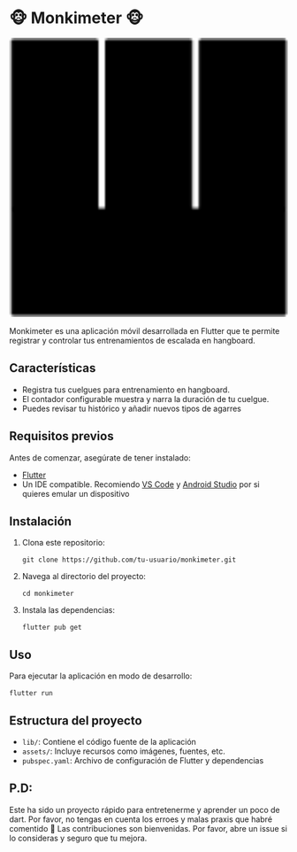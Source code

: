 # 🐵 Monkimeter 🐵

![Test](assets/icon/icon.png)

Monkimeter es una aplicación móvil desarrollada en Flutter que te permite registrar y controlar tus entrenamientos de escalada en hangboard.

## Características

- Registra tus cuelgues para entrenamiento en hangboard.
- El contador configurable muestra y narra la duración de tu cuelgue.
- Puedes revisar tu histórico y añadir nuevos tipos de agarres

## Requisitos previos

Antes de comenzar, asegúrate de tener instalado:

- [Flutter](https://flutter.dev/docs/get-started/install)
- Un IDE compatible. Recomiendo [VS Code](https://code.visualstudio.com/) y [Android Studio](https://developer.android.com/studio) por si quieres emular un dispositivo

## Instalación

1. Clona este repositorio:
   ```
   git clone https://github.com/tu-usuario/monkimeter.git
   ```

2. Navega al directorio del proyecto:
   ```
   cd monkimeter
   ```

3. Instala las dependencias:
   ```
   flutter pub get
   ```

## Uso

Para ejecutar la aplicación en modo de desarrollo:

```
flutter run
```

## Estructura del proyecto

- `lib/`: Contiene el código fuente de la aplicación
- `assets/`: Incluye recursos como imágenes, fuentes, etc.
- `pubspec.yaml`: Archivo de configuración de Flutter y dependencias

## P.D:

Este ha sido un proyecto rápido para entretenerme y aprender un poco de dart. Por favor, no tengas en cuenta los erroes y malas praxis que habré comentido 🙏
Las contribuciones son bienvenidas. Por favor, abre un issue si lo consideras y seguro que tu mejora.